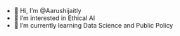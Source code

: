 - 👋 Hi, I’m @Aarushijaitly
- 👀 I’m interested in Ethical AI
- 🌱 I’m currently learning Data Science and Public Policy


<!---
Aarushijaitly/Aarushijaitly is a ✨ special ✨ repository because its `README.md` (this file) appears on your GitHub profile.
You can click the Preview link to take a look at your changes.
--->
